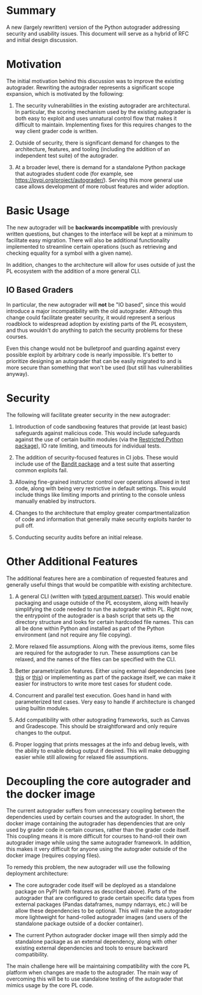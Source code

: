 # Summary

A new (largely rewritten) version of the Python autograder addressing security and usability issues. This document will
serve as a hybrid of RFC and initial design discussion.

# Motivation

The initial motivation behind this discussion was to improve the existing autograder. Rewriting the autograder
represents a significant scope expansion, which is motivated by the following:

1. The security vulnerabilities in the existing autograder are architectural. In particular, the scoring mechanism
used by the existing autograder is both easy to exploit and uses unnatural control flow that makes it difficult to
maintain. Implementing fixes for this requires changes to the way client grader code is written.

2. Outside of security, there is significant demand for changes to the architecture, features, and tooling (including
the addition of an independent test suite) of the autograder.

3. At a broader level, there is demand for a standalone Python package that autogrades student code (for example,
see https://pypi.org/project/autograder/). Serving this more general use case allows development of more robust
features and wider adoption.

# Basic Usage

The new autograder will be __backwards incompatible__ with previously written questions, but changes to the interface
will be kept at a minimum to facilitate easy migration. There will also be additional functionality implemented to
streamline certain operations (such as retrieving and checking equality for a symbol with a given name).

In addition, changes to the architecture will allow for uses outside of just the PL ecosystem with the addition of a
more general CLI.
## IO Based Graders

In particular, the new autograder will __not__ be "IO based", since this would introduce a major incompatibility
with the old autograder. Although this change could facilitate greater security, it would represent a
serious roadblock to widespread adoption by existing parts of the PL ecosystem, and thus wouldn't do anything
to patch the security problems for these courses.

Even this change would not be bulletproof and guarding against every possible exploit by arbitrary code is
nearly impossible. It's better to prioritize designing an autograder that can be easily migrated to and is more
secure than something that won't be used (but still has vulnerabilities anyway).

# Security

The following will facilitate greater security in the new autograder:

1. Introduction of code sandboxing features that provide (at least basic) safeguards against malicious code.
This would include safeguards against the use of certain builtin modules (via the [Restricted Python package](https://github.com/zopefoundation/RestrictedPython)), IO rate limiting, and timeouts for individual tests.

2. The addition of security-focused features in CI jobs. These would include use of the [Bandit package](https://bandit.readthedocs.io/en/latest/)
and a test suite that asserting common exploits fail.

3. Allowing fine-grained instructor control over operations allowed in test code, along with being very restrictive in
default settings. This would include things like limiting imports and printing to the console unless manually enabled
by instructors.

4. Changes to the architecture that employ greater compartmentalization of code and information that generally make security exploits
harder to pull off.

5. Conducting security audits before an initial release.

# Other Additional Features

The additional features here are a combination of requested features and generally useful things that would be compatible with
existing architecture.

1. A general CLI (written with [typed argument parser](https://pypi.org/project/typed-argument-parser/)). This would enable packaging and
usage outside of the PL ecosystem, along with heavily simplifying the code needed to run the autograder within PL. Right now, the entrypoint
of the autograder is a bash script that sets up the directory structure and looks for certain hardcoded file names. This can all be done within
Python and installed as part of the Python environment (and not require any file copying).

2. More relaxed file assumptions. Along with the previous items, some files are required for the autograder to run. These assumptions can be
relaxed, and the names of the files can be specified with the CLI.

3. Better parametrization features. Either using external dependencies (see [this](https://github.com/wolever/parameterized) or
[this](https://stackoverflow.com/a/13606054/2923069)) or implementing as part of the package itself, we can make it easier for
instructors to write more test cases for student code.

4. Concurrent and parallel test execution. Goes hand in hand with parameterized test cases. Very easy to handle if architecture is changed
using builtin modules.

5. Add compatibility with other autograding frameworks, such as Canvas and Gradescope. This should be straightforward and only require
changes to the output.

6. Proper logging that prints messages at the info and debug levels, with the ability to enable debug output if desired. This will make debugging easier while still allowing for relaxed file assumptions.


# Decoupling the core autograder and the docker image

The current autograder suffers from unnecessary coupling between the dependencies used by certain courses and the autograder. In short, the docker image containing the autograder has dependencies that are only used by grader code in certain courses, rather than the grader code itself. This coupling means it is more difficult for courses to hand-roll their own autograder image while using the same autograder framework. In addition, this makes it very difficult for anyone using the autograder outside of the docker image (requires copying files).

To remedy this problem, the new autograder will use the following deployment architecture:

- The core autograder code itself will be deployed as a standalone package on PyPI (with features as described above). Parts of the autograder that are configured to grade certain specific data types from external packages (Pandas dataframes, numpy ndarrays, etc.) will be allow these dependencies to be optional. This will make the autograder more lightweight for hand-rolled autograder images (and users of the standalone package outside of a docker container).

- The current Python autograder docker image will then simply add the standalone package as an external dependency, along with other existing external dependencies and tools to ensure backward compatibility.

The main challenge here will be maintaining compatibility with the core PL platform when changes are made to the autograder. The main way of overcoming this will be to use standalone testing of the autograder that mimics usage by the core PL code.